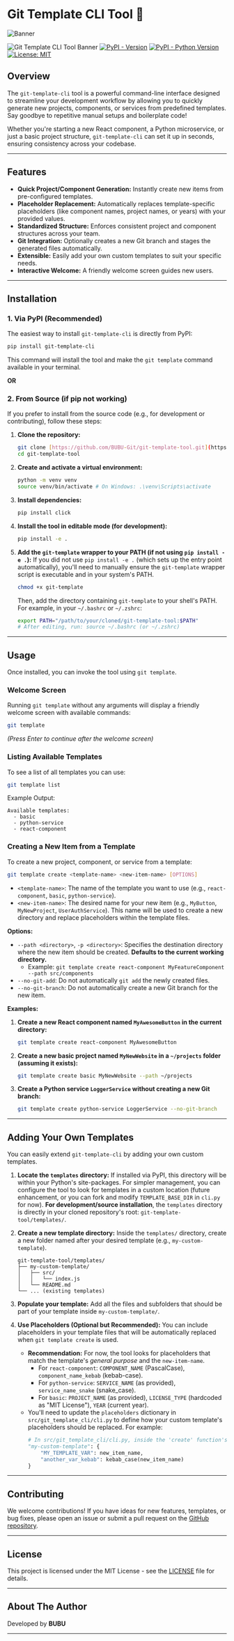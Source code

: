 # Git Template CLI Tool 🚀


<img src="https://github.com/bhuvan-raj/Git-Template-CLI/blob/main/assets/template.png" alt="Banner" />

![Git Template CLI Tool Banner](https://img.shields.io/badge/git--template--cli-v0.1.0-blue?style=for-the-badge&logo=github)
[![PyPI - Version](https://img.shields.io/pypi/v/git-template-cli?style=for-the-badge&logo=pypi&logoColor=white)](https://pypi.org/project/git-template-cli/)
[![PyPI - Python Version](https://img.shields.io/pypi/pyversions/git-template-cli?style=for-the-badge&logo=python&logoColor=white)](https://pypi.org/project/git-template-cli/)
[![License: MIT](https://img.shields.io/badge/License-MIT-yellow.svg?style=for-the-badge)](https://opensource.org/licenses/MIT)

## Overview

The `git-template-cli` tool is a powerful command-line interface designed to streamline your development workflow by allowing you to quickly generate new projects, components, or services from predefined templates. Say goodbye to repetitive manual setups and boilerplate code!

Whether you're starting a new React component, a Python microservice, or just a basic project structure, `git-template-cli` can set it up in seconds, ensuring consistency across your codebase.

---

## Features

* **Quick Project/Component Generation:** Instantly create new items from pre-configured templates.
* **Placeholder Replacement:** Automatically replaces template-specific placeholders (like component names, project names, or years) with your provided values.
* **Standardized Structure:** Enforces consistent project and component structures across your team.
* **Git Integration:** Optionally creates a new Git branch and stages the generated files automatically.
* **Extensible:** Easily add your own custom templates to suit your specific needs.
* **Interactive Welcome:** A friendly welcome screen guides new users.

---

## Installation

### 1.  Via PyPI (Recommended)

The easiest way to install `git-template-cli` is directly from PyPI:

```bash
pip install git-template-cli
````

This command will install the tool and make the `git template` command available in your terminal.


 **OR**

### 2. From Source (if pip not working)

If you prefer to install from the source code (e.g., for development or contributing), follow these steps:

1.  **Clone the repository:**
    ```bash
    git clone [https://github.com/BUBU-Git/git-template-tool.git](https://github.com/BUBU-Git/git-template-tool.git) # Replace with your actual GitHub URL
    cd git-template-tool
    ```
2.  **Create and activate a virtual environment:**
    ```bash
    python -m venv venv
    source venv/bin/activate # On Windows: .\venv\Scripts\activate
    ```
3.  **Install dependencies:**
    ```bash
    pip install click
    ```
4.  **Install the tool in editable mode (for development):**
    ```bash
    pip install -e .
    ```
5.  **Add the `git-template` wrapper to your PATH (if not using `pip install -e .`):**
    If you did not use `pip install -e .` (which sets up the entry point automatically), you'll need to manually ensure the `git-template` wrapper script is executable and in your system's PATH.
    ```bash
    chmod +x git-template
    ```
    Then, add the directory containing `git-template` to your shell's PATH. For example, in your `~/.bashrc` or `~/.zshrc`:
    ```bash
    export PATH="/path/to/your/cloned/git-template-tool:$PATH"
    # After editing, run: source ~/.bashrc (or ~/.zshrc)
    ```

-----

## Usage

Once installed, you can invoke the tool using `git template`.

### Welcome Screen

Running `git template` without any arguments will display a friendly welcome screen with available commands:

```bash
git template
```

*(Press Enter to continue after the welcome screen)*

### Listing Available Templates

To see a list of all templates you can use:

```bash
git template list
```

Example Output:

```
Available templates:
  - basic
  - python-service
  - react-component
```

### Creating a New Item from a Template

To create a new project, component, or service from a template:

```bash
git template create <template-name> <new-item-name> [OPTIONS]
```

  * `<template-name>`: The name of the template you want to use (e.g., `react-component`, `basic`, `python-service`).
  * `<new-item-name>`: The desired name for your new item (e.g., `MyButton`, `MyNewProject`, `UserAuthService`). This name will be used to create a new directory and replace placeholders within the template files.

**Options:**

  * `--path <directory>`, `-p <directory>`: Specifies the destination directory where the new item should be created. **Defaults to the current working directory.**
      * Example: `git template create react-component MyFeatureComponent --path src/components`
  * `--no-git-add`: Do not automatically `git add` the newly created files.
  * `--no-git-branch`: Do not automatically create a new Git branch for the new item.

**Examples:**

1.  **Create a new React component named `MyAwesomeButton` in the current directory:**
    ```bash
    git template create react-component MyAwesomeButton
    ```
2.  **Create a new basic project named `MyNewWebsite` in a `~/projects` folder (assuming it exists):**
    ```bash
    git template create basic MyNewWebsite --path ~/projects
    ```
3.  **Create a Python service `LoggerService` without creating a new Git branch:**
    ```bash
    git template create python-service LoggerService --no-git-branch
    ```

-----

## Adding Your Own Templates

You can easily extend `git-template-cli` by adding your own custom templates.

1.  **Locate the `templates` directory:**
    If installed via PyPI, this directory will be within your Python's site-packages. For simpler management, you can configure the tool to look for templates in a custom location (future enhancement, or you can fork and modify `TEMPLATE_BASE_DIR` in `cli.py` for now).
    **For development/source installation**, the `templates` directory is directly in your cloned repository's root: `git-template-tool/templates/`.

2.  **Create a new template directory:** Inside the `templates/` directory, create a new folder named after your desired template (e.g., `my-custom-template`).

    ```
    git-template-tool/templates/
    ├── my-custom-template/
    │   ├── src/
    │   │   └── index.js
    │   └── README.md
    └── ... (existing templates)
    ```

3.  **Populate your template:** Add all the files and subfolders that should be part of your template inside `my-custom-template/`.

4.  **Use Placeholders (Optional but Recommended):**
    You can include placeholders in your template files that will be automatically replaced when `git template create` is used.

      * **Recommendation:** For now, the tool looks for placeholders that match the template's *general purpose* and the `new-item-name`.
          * For `react-component`: `COMPONENT_NAME` (PascalCase), `component_name_kebab` (kebab-case).
          * For `python-service`: `SERVICE_NAME` (as provided), `service_name_snake` (snake\_case).
          * For `basic`: `PROJECT_NAME` (as provided), `LICENSE_TYPE` (hardcoded as "MIT License"), `YEAR` (current year).
      * You'll need to update the `placeholders` dictionary in `src/git_template_cli/cli.py` to define how your custom template's placeholders should be replaced. For example:
        ```python
        # In src/git_template_cli/cli.py, inside the 'create' function's placeholders dict
        "my-custom-template": {
            "MY_TEMPLATE_VAR": new_item_name,
            "another_var_kebab": kebab_case(new_item_name)
        }
        ```

-----

## Contributing

We welcome contributions\! If you have ideas for new features, templates, or bug fixes, please open an issue or submit a pull request on the [GitHub repository](https://www.google.com/search?q=https://github.com/bhuvan-raj/Git-Template-CLI).

-----

## License

This project is licensed under the MIT License - see the [LICENSE](./LICENSE) file for details.

-----

## About The Author

Developed by **BUBU** 

-----

```
```
